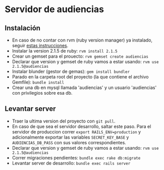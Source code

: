 # Servidor de audiencias

## Instalación

* En caso de no contar con rvm (ruby version manager) ya instalado, seguir [estas instrucciones](https://rvm.io/rvm/install).
* Instalar la version 2.1.5 de ruby: `rvm install 2.1.5`
* Crear un gemset para el prouecto: `rvm gemset create audiencias`
* Declarar que version y gemset de ruby vamos a estar usando: `rvm use 2.1.5@audiencias`
* Instalar blunder (gestor de gemas): `gem install bundler`
* Parado en la carpeta root del proyecto (la que contiene el archivo Gemfile): `bundle install`
* Crear una db en mysql llamada 'audiencias' y un usuario 'audiencias' con privilegios sobre esa db.

## Levantar server
* Traer la ultima version del proyecto con `git pull`.
* En caso de que sea el servidor desarrollo, saltar este paso. Para el servidor de produccion correr `export RAILS_ENV=production` y adicionalmente exportar las variables `SECRET_KEY_BASE` y `AUDIENCIAS_DB_PASS` con sus valores correspondientes.
* Declarar que version y gemset de ruby vamos a estar usando: `rvm use 2.1.5@audiencias`
* Correr migraciones pendientes: `bundle exec rake db:migrate`
* Levantar server de desarrollo: `bundle exec rails server`
